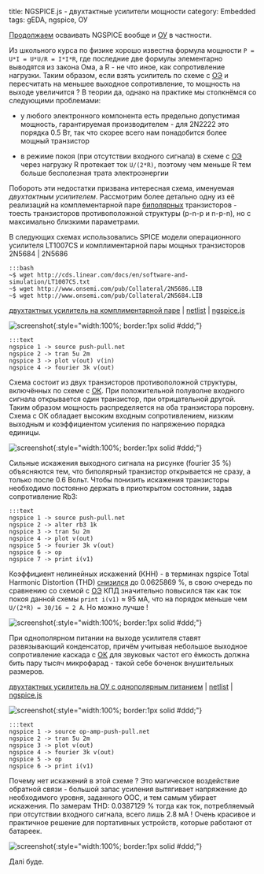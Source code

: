 title: NGSPICE.js - двухтактные усилители мощности
category: Embedded 
tags: gEDA, ngspice, ОУ

[Продолжаем]({filename}../2016-10-28-ngspice-introduction/2016-10-28-ngspice-introduction.md) осваивать NGSPICE вообще и [ОУ]({filename}../2016-11-18-op-amp-basics/2016-11-18-op-amp-basics.md) в частности.

Из школьного курса по физике хорошо известна формула мощности ```P = U*I = U*U/R = I*I*R```, где последние две формулы элементарно выводятся из закона Ома, а R - не что иное, как сопротивление нагрузки. Таким образом, если взять усилитель по схеме с [ОЭ]({filename}../2016-11-07-bipolar-common-emitter/2016-11-07-bipolar-common-emitter.md) и пересчитать на меньшее выходное сопротивление, то мощность на выходе увеличится ? В теории да, однако на практике мы столкнёмся со следующими проблемами:

  - у любого электронного компонента есть предельно допустимая мощность, гарантируемая производителем - для 2N2222 это порядка 0.5 Вт, так что скорее всего нам понадобится более мощный транзистор

  - в режиме покоя (при отсутствии входного сигнала) в схеме с [ОЭ]({filename}../2016-11-07-bipolar-common-emitter/2016-11-07-bipolar-common-emitter.md) через нагрузку R протекает ток ```U/(2*R)```, поэтому чем меньше R тем больше бесполезная трата электроэнергии

Побороть эти недостатки призвана интересная схема, именуемая *двухтактным усилителем*. Рассмотрим более детально одну из её реализаций на комплементарной паре [биполярных]({filename}../2016-11-02-bipolar-transistor/2016-11-02-bipolar-transistor.md) транзисторов - тоесть транзисторов противоположной структуры (p-n-p и n-p-n), но с максимально близкими параметрами.

<!-- 
<a href="{attach}LT1007CS.txt"></a>
<a href="{attach}2N5686.LIB"></a>
<a href="{attach}2N5684.LIB"></a>
-->

В следующих схемах использовались SPICE модели операционного усилителя LT1007CS и комплиментарной пары мощных транзисторов 2N5684 | 2N5686

    :::bash
    ~$ wget http://cds.linear.com/docs/en/software-and-simulation/LT1007CS.txt
    ~$ wget http://www.onsemi.com/pub/Collateral/2N5686.LIB
    ~$ wget http://www.onsemi.com/pub/Collateral/2N5684.LIB

[двухтактных усилитель на комплиментарной паре]({attach}push-pull.sch) | [netlist]({attach}push-pull.net) | [ngspice.js](https://ngspice.js.org/?gist=563e8f84d54d533ad33e0dd8d271145d)

![screenshot]({attach}show-img-push-pull.png){:style="width:100%; border:1px solid #ddd;"}

    :::text
    ngspice 1 -> source push-pull.net
    ngspice 2 -> tran 5u 2m
    ngspice 3 -> plot v(out) v(in)
    ngspice 4 -> fourier 3k v(out)

Схема состоит из двух транзисторов противоположной структуры, включённых по схеме с [ОК]({filename}../2016-11-09-bipolar-common-collector/2016-11-09-bipolar-common-collector.md). При положительной полуволне входного сигнала открывается один транзистор, при отрицательной другой. Таким образом мощность распределяется на оба транзистора поровну. Схема с ОК обладает высоким входным сопротивлением, низким выходным и коэффициентом усиления по напряжению порядка единицы.

![screenshot]({attach}push-pull-canvas.png){:style="width:100%; border:1px solid #ddd;"}

 Сильные искажения выходного сигнала на рисунке (fourier 35 %) объясняются тем, что биполярный транзистор открывается не сразу, а только после 0.6 Вольт. Чтобы понизить искажения транзисторы необходимо постоянно держать в приоткрытом состоянии, задав сопротивление Rb3:

    :::text
    ngspice 1 -> source push-pull.net
    ngspice 2 -> alter rb3 1k
    ngspice 3 -> tran 5u 2m
    ngspice 4 -> plot v(out)
    ngspice 5 -> fourier 3k v(out)
    ngspice 6 -> op
    ngspice 7 -> print i(v1)

Коэффициент нелинейных искажений (КНН) - в терминах ngspice Total Harmonic Distortion (THD) [снизился](https://ngspice.js.org/?gist=267e04b8fa5e4a66ea82ccae2caf9c83) до 0.0625869 %, в свою очередь по сравнению со схемой с [ОЭ]({filename}../2016-11-07-bipolar-common-emitter/2016-11-07-bipolar-common-emitter.md) КПД значительно повысился так как ток покоя данной схемы ```print i(v1)``` ≈ 95 мА, что на порядок меньше чем ```U/(2*R) = 30/16 ≈ 2 А```. Но можно лучше !

![screenshot]({attach}push-pull-canvas-bias.png){:style="width:100%; border:1px solid #ddd;"}

При однополярном питании на выходе усилителя ставят развязывающий конденсатор, причём учитывая небольшое выходное сопротивление каскада с [ОК]({filename}../2016-11-09-bipolar-common-collector/2016-11-09-bipolar-common-collector.md) для звуковых частот его ёмкость должна бить пару тысяч микрофарад - такой себе боченок внушительных размеров.

[двухтактных усилитель на ОУ с однополярным питанием]({attach}op-amp-push-pull.sch) | [netlist]({attach}op-amp-push-pull.net) | [ngspice.js](https://ngspice.js.org/?gist=2d0f909cb8624234a0126fa2f3b094dd)

![screenshot]({attach}show-img-op-amp-push-pull.png){:style="width:100%; border:1px solid #ddd;"}

    :::text
    ngspice 1 -> source op-amp-push-pull.net
    ngspice 2 -> tran 5u 2m
    ngspice 3 -> plot v(out)
    ngspice 4 -> fourier 3k v(out)
    ngspice 5 -> op
    ngspice 6 -> print i(v1)

Почему нет искажений в этой схеме ? Это магическое воздействие обратной связи - большой запас усиления вытягивает напряжение до необходимого уровня, заданного ООС, и тем самым убирает искажения. По замерам THD: 0.0387129 % тогда как ток, потребляемый при отсутствии входного сигнала, всего лишь 2.8 мА ! Очень красивое и практичное решение для портативных устройств, которые работают от батареек.

![screenshot]({attach}op-amp-push-pull-canvas.png){:style="width:100%; border:1px solid #ddd;"}

Далi буде.